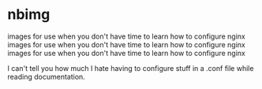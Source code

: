 # nbimg
images for use when you don't have time to learn how to configure nginx
images for use when you don't have time to learn how to configure nginx
images for use when you don't have time to learn how to configure nginx

I can't tell you how much I hate having to configure stuff in a .conf file while reading documentation. 
